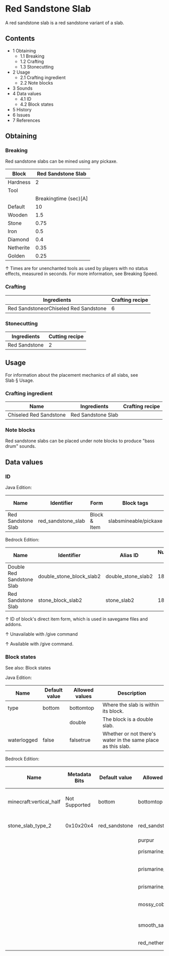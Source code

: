 # Red Sandstone Slab
A red sandstone slab is a red sandstone variant of a slab.

## Contents
- 1 Obtaining
	- 1.1 Breaking
	- 1.2 Crafting
	- 1.3 Stonecutting
- 2 Usage
	- 2.1 Crafting ingredient
	- 2.2 Note blocks
- 3 Sounds
- 4 Data values
	- 4.1 ID
	- 4.2 Block states
- 5 History
- 6 Issues
- 7 References

## Obtaining
### Breaking
Red sandstone slabs can be mined using any pickaxe.

| Block     | Red Sandstone Slab    |
|-----------|-----------------------|
| Hardness  | 2                     |
| Tool      |                       |
|           | Breakingtime (sec)[A] |
| Default   | 10                    |
| Wooden    | 1.5                   |
| Stone     | 0.75                  |
| Iron      | 0.5                   |
| Diamond   | 0.4                   |
| Netherite | 0.35                  |
| Golden    | 0.25                  |


↑ Times are for unenchanted tools as used by players with no status effects, measured in seconds. For more information, see Breaking Speed.


### Crafting
| Ingredients                           | Crafting recipe |
|---------------------------------------|-----------------|
| Red SandstoneorChiseled Red Sandstone | 6               |

### Stonecutting
| Ingredients   | Cutting recipe |
|---------------|----------------|
| Red Sandstone | 2              |

## Usage
For information about the placement mechanics of all slabs, see Slab § Usage.

### Crafting ingredient
| Name                   | Ingredients        | Crafting recipe |
|------------------------|--------------------|-----------------|
| Chiseled Red Sandstone | Red Sandstone Slab |                 |

### Note blocks
Red sandstone slabs can be placed under note blocks to produce "bass drum" sounds.

## Data values
### ID
Java Edition:

| Name               | Identifier         | Form         | Block tags            | Item tags | Translation key                    |
|--------------------|--------------------|--------------|-----------------------|-----------|------------------------------------|
| Red Sandstone Slab | red_sandstone_slab | Block & Item | slabsmineable/pickaxe | slabs     | block.minecraft.red_sandstone_slab |

Bedrock Edition:

| Name                      | Identifier               | Alias ID           | Numeric ID | Form                         | Item ID[i 1]                                             | Translation key                            |
|---------------------------|--------------------------|--------------------|------------|------------------------------|----------------------------------------------------------|--------------------------------------------|
| Double Red Sandstone Slab | double_stone_block_slab2 | double_stone_slab2 | 181        | Block & Ungiveable Item[i 2] | double_stone_block_slab2Alias ID:real_double_stone_slab2 | tile.double_stone_slab2.red_sandstone.name |
| Red Sandstone Slab        | stone_block_slab2        | stone_slab2        | 182        | Block & Giveable Item[i 3]   | stone_block_slab2Alias ID:double_stone_slab2             | tile.stone_slab2.red_sandstone.name        |


↑ ID of block's direct item form, which is used in savegame files and addons.

↑ Unavailable with /give command

↑ Available with /give command.


### Block states
See also: Block states

Java Edition:

| Name        | Default value | Allowed values | Description                                                  |
|-------------|---------------|----------------|--------------------------------------------------------------|
| type        | bottom        | bottomtop      | Where the slab is within its block.                          |
|             |               | double         | The block is a double slab.                                  |
| waterlogged | false         | falsetrue      | Whether or not there's water in the same place as this slab. |

Bedrock Edition:

| Name                    | Metadata Bits | Default value | Allowed values    | Values forMetadata Bits | Description                         |
|-------------------------|---------------|---------------|-------------------|-------------------------|-------------------------------------|
| minecraft:vertical_half | Not Supported | bottom        | bottomtop         | Unsupported             | Where the slab is within its block. |
| stone_slab_type_2       | 0x10x20x4     | red_sandstone | red_sandstone     | 0                       | Red Sandstone Slab                  |
|                         |               |               | purpur            | 1                       | Purpur Slab                         |
|                         |               |               | prismarine_rough  | 2                       | Prismarine Slab                     |
|                         |               |               | prismarine_dark   | 3                       | Dark Prismarine Slab                |
|                         |               |               | prismarine_brick  | 4                       | Prismarine Brick Slab               |
|                         |               |               | mossy_cobblestone | 5                       | Mossy Cobblestone Slab              |
|                         |               |               | smooth_sandstone  | 6                       | Smooth Sandstone Slab               |
|                         |               |               | red_nether_brick  | 7                       | Red Nether Brick Slab               |



